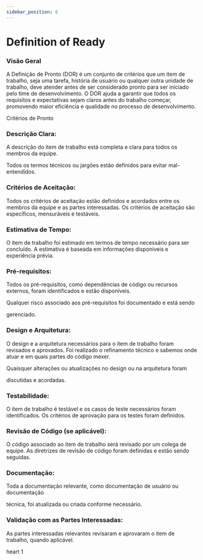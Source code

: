 ```yaml
---
sidebar_position: 6
---
```


# Definition of Ready

### Visão Geral

A Definição de Pronto (DOR) é um conjunto de critérios que um item de trabalho, seja uma tarefa, história de usuário ou qualquer outra unidade de trabalho, deve atender antes de ser considerado pronto para ser iniciado pelo time de desenvolvimento. O DOR ajuda a garantir que todos os requisitos e expectativas sejam claros antes do trabalho começar, promovendo maior eficiência e qualidade no processo de desenvolvimento.

Critérios de Pronto

### Descrição Clara:

  A descrição do item de trabalho está completa e clara para todos os membros da equipe.

  Todos os termos técnicos ou jargões estão definidos para evitar mal-entendidos.

### Critérios de Aceitação:

  Todos os critérios de aceitação estão definidos e acordados entre os membros da equipe e as partes interessadas. Os critérios de aceitação são específicos, mensuráveis e testáveis.

### Estimativa de Tempo:

  O item de trabalho foi estimado em termos de tempo necessário para ser concluído. A estimativa é baseada em informações disponíveis e experiência prévia.

### Pré-requisitos:

  Todos os pré-requisitos, como dependências de código ou recursos externos, foram identificados e estão disponíveis.

  Qualquer risco associado aos pré-requisitos foi documentado e está sendo

  gerenciado.

### Design e Arquitetura:

  O design e a arquitetura necessários para o item de trabalho foram revisados e aprovados. Foi realizado o refinamento técnico e sabemos onde atuar e em quais partes do código mexer.

  Quaisquer alterações ou atualizações no design ou na arquitetura foram

  discutidas e acordadas.

### Testabilidade:

  O item de trabalho é testável e os casos de teste necessários foram identificados. Os critérios de aprovação para os testes foram definidos.

### Revisão de Código (se aplicável):

  O código associado ao item de trabalho será revisado por um colega de equipe. As diretrizes de revisão de código foram definidas e estão sendo seguidas.

### Documentação:

  Toda a documentação relevante, como documentação de usuário ou documentação

  técnica, foi atualizada ou criada conforme necessário.

### Validação com as Partes Interessadas:

  As partes interessadas relevantes revisaram e aprovaram o item de trabalho, quando aplicável.

heart 1
